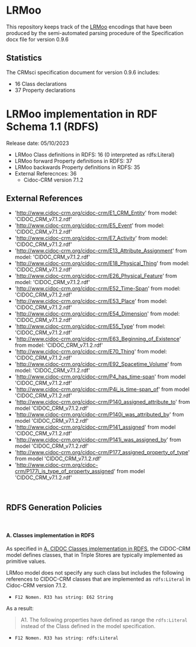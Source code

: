 # LRMoo

This repository keeps track of the [LRMoo](https://cidoc-crm.org/frbroo/) encodings that have been produced by the semi-automated parsing procedure of the Specification docx file for version 0.9.6

## Statistics

The CRMsci specification document for version 0.9.6 includes:
- 16 Class declarations
- 37 Property declarations

# LRMoo implementation in RDF Schema 1.1 (RDFS)

Release date: 05/10/2023

* LRMoo Class definitions in RDFS: 16 (0 interpreted as rdfs:Literal)
* LRMoo forward Property definitions in RDFS: 37
* LRMoo backwards Property definitions in RDFS: 35
* External Referecnces: 36 
  * Cidoc-CRM version 7.1.2
  
## External References

* 'http://www.cidoc-crm.org/cidoc-crm/E1_CRM_Entity' from model: 'CIDOC_CRM_v7.1.2.rdf'
* 'http://www.cidoc-crm.org/cidoc-crm/E5_Event' from model: 'CIDOC_CRM_v7.1.2.rdf'
* 'http://www.cidoc-crm.org/cidoc-crm/E7_Activity' from model: 'CIDOC_CRM_v7.1.2.rdf'
* 'http://www.cidoc-crm.org/cidoc-crm/E13_Attribute_Assignment' from model: 'CIDOC_CRM_v7.1.2.rdf'
* 'http://www.cidoc-crm.org/cidoc-crm/E18_Physical_Thing' from model: 'CIDOC_CRM_v7.1.2.rdf'
* 'http://www.cidoc-crm.org/cidoc-crm/E26_Physical_Feature' from model: 'CIDOC_CRM_v7.1.2.rdf'
* 'http://www.cidoc-crm.org/cidoc-crm/E52_Time-Span' from model: 'CIDOC_CRM_v7.1.2.rdf'
* 'http://www.cidoc-crm.org/cidoc-crm/E53_Place' from model: 'CIDOC_CRM_v7.1.2.rdf'
* 'http://www.cidoc-crm.org/cidoc-crm/E54_Dimension' from model: 'CIDOC_CRM_v7.1.2.rdf'
* 'http://www.cidoc-crm.org/cidoc-crm/E55_Type' from model: 'CIDOC_CRM_v7.1.2.rdf'
* 'http://www.cidoc-crm.org/cidoc-crm/E63_Beginning_of_Existence' from model: 'CIDOC_CRM_v7.1.2.rdf'
* 'http://www.cidoc-crm.org/cidoc-crm/E70_Thing' from model: 'CIDOC_CRM_v7.1.2.rdf'
* 'http://www.cidoc-crm.org/cidoc-crm/E92_Spacetime_Volume' from model: 'CIDOC_CRM_v7.1.2.rdf'
* 'http://www.cidoc-crm.org/cidoc-crm/P4_has_time-span' from model 'CIDOC_CRM_v7.1.2.rdf'
* 'http://www.cidoc-crm.org/cidoc-crm/P4i_is_time-span_of' from model 'CIDOC_CRM_v7.1.2.rdf'
* 'http://www.cidoc-crm.org/cidoc-crm/P140_assigned_attribute_to' from model 'CIDOC_CRM_v7.1.2.rdf'
* 'http://www.cidoc-crm.org/cidoc-crm/P140i_was_attributed_by' from model 'CIDOC_CRM_v7.1.2.rdf'
* 'http://www.cidoc-crm.org/cidoc-crm/P141_assigned' from model 'CIDOC_CRM_v7.1.2.rdf'
* 'http://www.cidoc-crm.org/cidoc-crm/P141i_was_assigned_by' from model 'CIDOC_CRM_v7.1.2.rdf'
* 'http://www.cidoc-crm.org/cidoc-crm/P177_assigned_property_of_type' from model 'CIDOC_CRM_v7.1.2.rdf'
* 'http://www.cidoc-crm.org/cidoc-crm/P177i_is_type_of_property_assigned' from model 'CIDOC_CRM_v7.1.2.rdf'

&nbsp;

## RDFS Generation Policies

&nbsp;
 
#### **A. Classes implementation in RDFS**


As specified in [A. CIDOC Classes implementation in RDFS]( https://gitlab.isl.ics.forth.gr/cidoc-crm/cidoc_crm_rdf/-/blob/master/7.1.2/README.md#a-cidoc-classes-implementation-in-rdfs), the CIDOC-CRM model defines classes, that in Triple Stores are typically implemented as primitive values.

LRMoo model does not specify any such class but includes the following references to CIDOC-CRM classes that are implemented as `rdfs:Literal` in Cidoc-CRM version 7.1.2.

- `F12 Nomen. R33 has string: E62 String`

As a result:

> A1. The following properties have defined as range the `rdfs:Literal` instead of the Class defined in the model specification.

- `F12 Nomen. R33 has string: rdfs:Literal`
